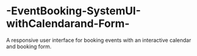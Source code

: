# -EventBooking-SystemUI-withCalendarand-Form-
A responsive user interface for booking events with an interactive calendar and booking form.
